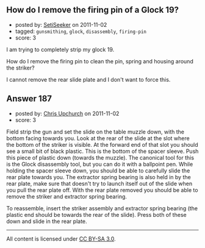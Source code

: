 ## How do I remove the firing pin of a Glock 19?

- posted by: [SetiSeeker](https://stackexchange.com/users/-1/126-setiseeker) on 2011-11-02
- tagged: `gunsmithing`, `glock`, `disassembly`, `firing-pin`
- score: 3

I am trying to completely strip my glock 19.

How do I remove the firing pin to clean the pin, spring and housing around the striker?

I cannot remove the rear slide plate and I don't want to force this.


## Answer 187

- posted by: [Chris Upchurch](https://stackexchange.com/users/-1/79-chris-upchurch) on 2011-11-02
- score: 3

Field strip the gun and set the slide on the table muzzle down, with the bottom facing towards you.  Look at the rear of the slide at the slot where the bottom of the striker is visible.  At the forward end of that slot you should see a small bit of black plastic.  This is the bottom of the spacer sleeve.  Push this piece of plastic down (towards the muzzle).  The canonical tool for this is the Glock disassembly tool, but you can do it with a ballpoint pen.  While holding the spacer sleeve down, you should be able to carefully slide the rear plate towards you.  The extractor spring bearing is also held in by the rear plate, make sure that doesn't try to launch itself out of the slide when you pull the rear plate off.  With the rear plate removed you should be able to remove the striker and extractor spring bearing.

To reassemble, insert the striker assembly and extractor spring bearing (the plastic end should be towards the rear of the slide).  Press both of these down and slide in the rear plate.



---

All content is licensed under [CC BY-SA 3.0](https://creativecommons.org/licenses/by-sa/3.0/).
